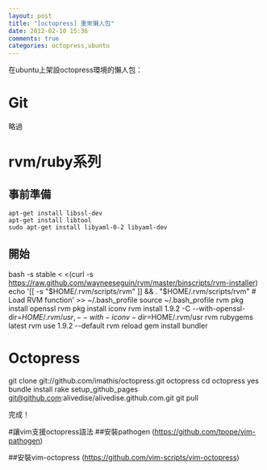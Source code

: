```yaml
---
layout: post
title: "[octopress] 重來懶人包"
date: 2012-02-10 15:36
comments: true
categories: octopress,ubuntu 
---
```


在ubuntu上架設octopress環境的懶人包：

# Git 
略過

# rvm/ruby系列
## 事前準備

	apt-get install libssl-dev
	apt-get install libtool
	sudo apt-get install libyaml-0-2 libyaml-dev

## 開始
bash -s stable < <(curl -s https://raw.github.com/wayneeseguin/rvm/master/binscripts/rvm-installer)
echo '[[ -s "$HOME/.rvm/scripts/rvm" ]] && . "$HOME/.rvm/scripts/rvm" # Load RVM function' >> ~/.bash_profile
source ~/.bash_profile
rvm pkg install openssl
rvm pkg install iconv
rvm install 1.9.2 -C --with-openssl-dir=$HOME/.rvm/usr,--with-iconv-dir=$HOME/.rvm/usr
rvm rubygems latest
rvm use 1.9.2 --default
rvm reload
gem install bundler

# Octopress
git clone git://github.com/imathis/octopress.git octopress
cd octopress
yes
bundle install
rake setup_github_pages
git@github.com:alivedise/alivedise.github.com.git
git pull

完成！

#讓vim支援octopress語法
##安裝pathogen
(https://github.com/tpope/vim-pathogen)

##安裝vim-octopress
(https://github.com/vim-scripts/vim-octopress)

